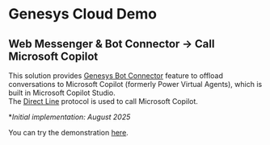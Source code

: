 # Genesys Cloud Demo

## Web Messenger & Bot Connector -> Call Microsoft Copilot
This solution provides [Genesys Bot Connector](https://developer.dev-genesys.cloud/commdigital/textbots/botconnector-customer-api-spec) feature to offload conversations to Microsoft Copilot (formerly Power Virtual Agents), which is built in Microsoft Copilot Studio.  
The [Direct Line](https://learn.microsoft.com/en-us/azure/bot-service/rest-api/bot-framework-rest-direct-line-3-0-api-reference?view=azure-bot-service-4.0) protocol is used to call Microsoft Copilot.

**Initial implementation: August 2025*


You can try the demonstration [here](https://gsolar.kazumadachi.com/tools/webmessage_botconnector_mscopilot.html).
